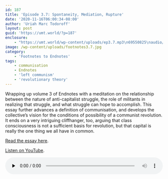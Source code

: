 ```yaml
---
id: 187
title: 'Episode 3.7: Spontaneity, Mediation, Rupture'
date: '2020-11-16T06:00:34-08:00'
author: 'Uriah Marc Todoroff'
layout: post
guid: 'https://umt.world/?p=187'
enclosure:
    - "https://umt.world/wp-content/uploads/ep3.7.mp3\n69550825\naudio/mpeg\n"
image: /wp-content/uploads/footnotes3.7.jpg
category:
    - 'Footnotes to Endnotes'
tags:
    - communisation
    - Endnotes
    - 'left communism'
    - 'revolutionary theory'
---
```


Wrapping up volume 3 of Endnotes with a meditation on the relationship between the nature of anti-capitalist struggle, the role of militants in realizing that struggle, and what struggle can hope to accomplish. This essay further advances a definition of communisation, and develops the collective’s vision for the conditions of possibility of a communist revolution. It ends on a very intriguing cliffhanger, too, arguing that class consciousness is not a sufficient basis for revolution, but that capital is really the one thing we all have in common.

[Read the essay here](https://endnotes.org.uk/issues/3/en/endnotes-spontaneity-mediation-rupture).

[Listen on YouTube](https://youtu.be/NL517PBiTbk).

<audio class="wp-audio-shortcode" controls="controls" id="audio-187-14" preload="none" style="width: 100%;"><source src="https://umt.world/wp-content/uploads/ep3.7.mp3?_=14" type="audio/mpeg"></source><https://umt.world/wp-content/uploads/ep3.7.mp3></audio>